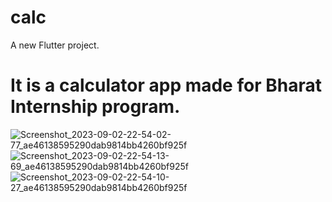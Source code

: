 # calc

A new Flutter project.

# It is a calculator app made for Bharat Internship program.
![Screenshot_2023-09-02-22-54-02-77_ae46138595290dab9814bb4260bf925f](https://github.com/suraj-yadav0/calc/assets/90672206/6e443164-d904-45f6-8c08-d21d7597459b)
![Screenshot_2023-09-02-22-54-13-69_ae46138595290dab9814bb4260bf925f](https://github.com/suraj-yadav0/calc/assets/90672206/227cb3f2-e8f3-4aab-8cde-0320d9b2bce6)
![Screenshot_2023-09-02-22-54-10-27_ae46138595290dab9814bb4260bf925f](https://github.com/suraj-yadav0/calc/assets/90672206/3d832b29-125c-4707-9202-eb9462d74ae1)
